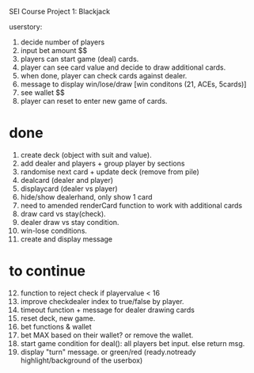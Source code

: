 SEI Course Project 1: Blackjack

userstory:

1. decide number of players
2. input bet amount $$
3. players can start game (deal) cards.
4. player can see card value and decide to draw additional cards.
5. when done, player can check cards against dealer.
6. message to display win/lose/draw [win conditons (21, ACEs, 5cards)]
7. see wallet $$
8. player can reset to enter new game of cards.

# done

1. create deck (object with suit and value).
2. add dealer and players + group player by sections
3. randomise next card + update deck (remove from pile)
4. dealcard (dealer and player)
5. displaycard (dealer vs player)
6. hide/show dealerhand, only show 1 card
7. need to amended renderCard function to work with additional cards
8. draw card vs stay(check).
9. dealer draw vs stay condition.
10. win-lose conditions.
11. create and display message

# to continue

12. function to reject check if playervalue < 16
13. improve checkdealer index to true/false by player.
14. timeout function + message for dealer drawing cards
15. reset deck, new game.
16. bet functions & wallet
17. bet MAX based on their wallet? or remove the wallet.
18. start game condition for deal(): all players bet input. else return msg.
19. display "turn" message. or green/red (ready.notready highlight/background of the userbox)
